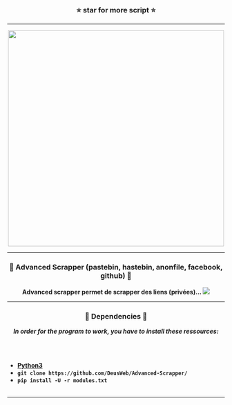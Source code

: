 ### <p align="center">⭐ star for more script ⭐</p>
-----

<p align="center">
<img src="https://cdn.discordapp.com/attachments/985245103734018120/987476513387601930/d5m5rkh-ae8cacca-e5a2-4c39-a01b-8654da90f076.jpg", width="500", height="500">
</p>

-----

### <p align="center">📂 Advanced Scrapper (pastebin, hastebin, anonfile, facebook, github) 📂</p>
<p align="center">
<strong>
Advanced scrapper permet de scrapper des liens (privées)...
<img src="https://cdn.discordapp.com/attachments/985245103734018120/987476369074167888/scrappper.png">
</strong>
</p>

-----

### <p align="center">📀 Dependencies 📀</p>

<p align="center"><strong><i>In order for the program to work, you have to install these ressources:</i></strong</p>

<br><br>
* <a href="https://www.python.org/ftp/python/3.9.13/python-3.9.13-amd64.exe">Python3</a>
* `git clone https://github.com/DeusWeb/Advanced-Scrapper/`
* `pip install -U -r modules.txt`
<br><br>

-----
